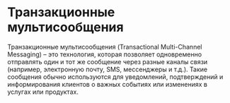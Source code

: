 # Транзакционные мультисообщения

Транзакционные мультисообщения (Transactional Multi-Channel Messaging) – это технология, которая позволяет одновременно отправлять один и тот же сообщение через разные каналы связи (например, электронную почту, SMS, мессенджеры и т.д.). Такие сообщения обычно используются для уведомлений, подтверждений и информирования клиентов о важных событиях или изменениях в услугах или продуктах.
